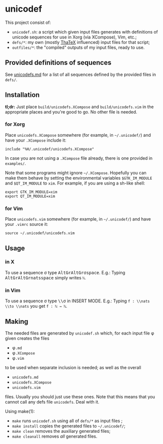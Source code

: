 # unicodef

This project consist of:

* `unicodef.sh`: a script which given input files generates with definitions of unicode sequences for use in Xorg (via XCompose), Vim, etc.;
* `defs/*`: my own (mostly [ThaTeX] influenced) input files for that script;
* `outfiles/*`: the "compiled" outputs of my input files, ready to use.


## Provided definitions of sequences

See [unicodefs.md] for a list of all sequences defined by the provided files in `defs/`.


## Installation

**tl;dr:** Just place `build/unicodefs.XCompose` and `build/unicodefs.vim` in the appropriate places and you're good to go.  No other file is needed.

### for Xorg
Place `unicodefs.XCompose` somewhere (for example, in `~/.unicodef/`) and have your `.XCompose` include it:
```
include "%H/.unicodef/unicodefs.XCompose"
```
In case you are not using a `.XCompose` file already, there is one provided in `examples/`.

Note that some programs might ignore `~/.XCompose`.  Hopefully you can make them behave by setting the environmental variables `$GTK_IM_MODULE` and `$QT_IM_MODULE` to `xim`.  For example, if you are using a sh-like shell:
```
export GTK_IM_MODULE=xim
export QT_IM_MODULE=xim
```

### for Vim
Place `unicodefs.vim` somewhere (for example, in `~/.unicodef/`) and have your `.vimrc` source it:
```
source ~/.unicodef/unicodefs.vim
```


## Usage

### in X
To use a sequence σ type <kbd>AltGr</kbd><kbd>AltGr</kbd>σ<kbd>space</kbd>.
E.g.: Typing <kbd>AltGr</kbd><kbd>AltGr</kbd><kbd>n</kbd><kbd>a</kbd><kbd>t</kbd><kbd>s</kbd><kbd>space</kbd> simply writes `ℕ`.

### in Vim
To use a sequence σ type <kbd>\\</kbd><kbd>\\</kbd>σ in INSERT MODE.
E.g.: Typing `f : \\nats \\to \\nats` you get `f : ℕ → ℕ`.


## Making

The needed files are generated by `unicodef.sh` which, for each input file φ given creates the files

* φ`.md`
* φ`.XCompose`
* φ`.vim`

to be used when separate inclusion is needed; as well as the overall

* `unicodefs.md`
* `unicodefs.XCompose`
* `unicodefs.vim`

files.  Usually you should just use these ones.
Note that this means that you cannot call any defs file `unicodefs`.  Deal with it.

Using make(1):

* `make` runs `unicodef.sh` using all of `defs/*` as input files ;
* `make install` copies the generated files to `~/.unicodef/`;
* `make clean` removes the auxiliary generated files;
* `make cleanall` removes *all* generated files.


[defs]:         src/defs
[unicodefs.md]: outfiles/unicodefs.md
[ThaTeX]:       https://github.com/tsouanas/thatex

